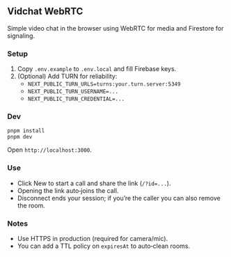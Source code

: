 ## Vidchat WebRTC

Simple video chat in the browser using WebRTC for media and Firestore for signaling.

### Setup
1) Copy `.env.example` to `.env.local` and fill Firebase keys.
2) (Optional) Add TURN for reliability:
   - `NEXT_PUBLIC_TURN_URLS=turns:your.turn.server:5349`
   - `NEXT_PUBLIC_TURN_USERNAME=...`
   - `NEXT_PUBLIC_TURN_CREDENTIAL=...`

### Dev
```
pnpm install
pnpm dev
```

Open `http://localhost:3000`.

### Use
- Click New to start a call and share the link (`/?id=...`).
- Opening the link auto‑joins the call.
- Disconnect ends your session; if you’re the caller you can also remove the room.

### Notes
- Use HTTPS in production (required for camera/mic).
- You can add a TTL policy on `expiresAt` to auto‑clean rooms.
